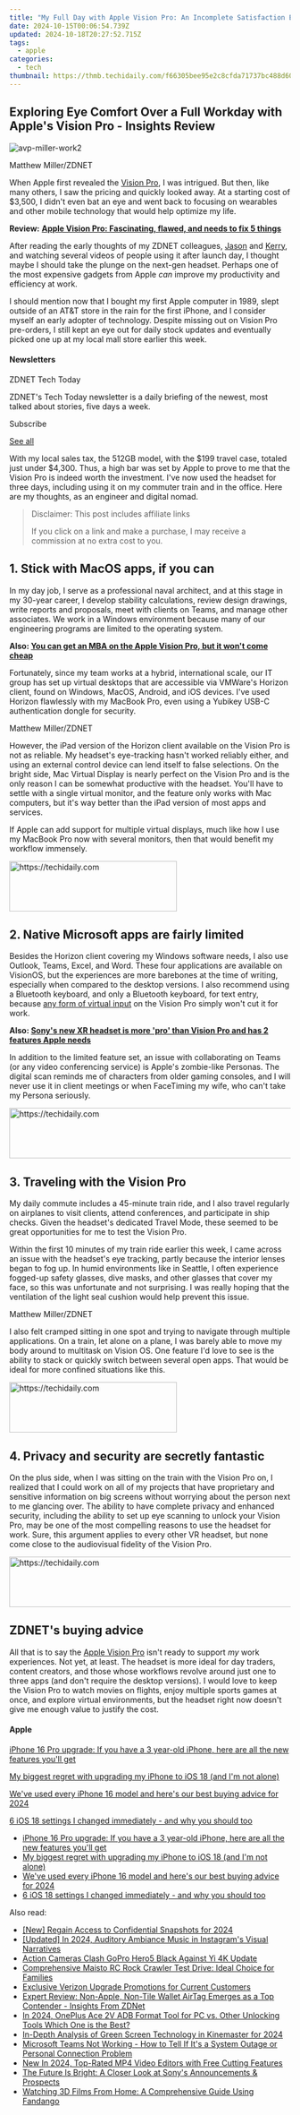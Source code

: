 ```yaml
---
title: "My Full Day with Apple Vision Pro: An Incomplete Satisfaction Experience - Insights"
date: 2024-10-15T00:06:54.739Z
updated: 2024-10-18T20:27:52.715Z
tags:
  - apple
categories:
  - tech
thumbnail: https://thmb.techidaily.com/f66305bee95e2c8cfda71737bc488d60f6c275330b2e729ec458216f465e024e.png
---
```


## Exploring Eye Comfort Over a Full Workday with Apple's Vision Pro - Insights  Review

![avp-miller-work2](https://www.zdnet.com/a/img/resize/6fc0446e197842c43dd9c8644eb9da58643f1415/2024/02/09/82048811-46dc-4fc4-ae8c-862a41044dc5/avp-miller-work2.jpg?auto=webp&width=1280)

Matthew Miller/ZDNET

When Apple first revealed the [Vision Pro](https://apple.sjv.io/c/159047/435031/7613?&sharedid=zdnet&partnerpropertyid=1980086&u=https%3A%2F%2Fwww.apple.com%2Fshop%2Fbuy-vision%2Fapple-vision-pro&subId1=zd-%5F%5FCOM%5FCLICK%5FID%5F%5F-dtp), I was intrigued. But then, like many others, I saw the pricing and quickly looked away. At a starting cost of $3,500, I didn't even bat an eye and went back to focusing on wearables and other mobile technology that would help optimize my life.

**Review:** [**Apple Vision Pro: Fascinating, flawed, and needs to fix 5 things**](https://www.zdnet.com/article/apple-vision-pro-review/)

After reading the early thoughts of my ZDNET colleagues, [Jason](https://www.zdnet.com/article/i-tried-apple-vision-pro-and-its-far-ahead-of-where-i-expected/) and [Kerry](https://www.zdnet.com/article/i-tried-apple-vision-pro-for-a-weekend-and-here-are-my-3-biggest-takeaways/), and watching several videos of people using it after launch day, I thought maybe I should take the plunge on the next-gen headset. Perhaps one of the most expensive gadgets from Apple _can_ improve my productivity and efficiency at work. 

I should mention now that I bought my first Apple computer in 1989, slept outside of an AT&T store in the rain for the first iPhone, and I consider myself an early adopter of technology. Despite missing out on Vision Pro pre-orders, I still kept an eye out for daily stock updates and eventually picked one up at my local mall store earlier this week. 

#### Newsletters

ZDNET Tech Today

ZDNET's Tech Today newsletter is a daily briefing of the newest, most talked about stories, five days a week.

 Subscribe

[See all](https://www.zdnet.com/newsletters/)

With my local sales tax, the 512GB model, with the $199 travel case, totaled just under $4,300\. Thus, a high bar was set by Apple to prove to me that the Vision Pro is indeed worth the investment. I've now used the headset for three days, including using it on my commuter train and in the office. Here are my thoughts, as an engineer and digital nomad.

>  Disclaimer: This post includes affiliate links
>
>  If you click on a link and make a purchase, I may receive a commission at no extra cost to you.
>

## 1\. Stick with MacOS apps, if you can

In my day job, I serve as a professional naval architect, and at this stage in my 30-year career, I develop stability calculations, review design drawings, write reports and proposals, meet with clients on Teams, and manage other associates. We work in a Windows environment because many of our engineering programs are limited to the operating system.

**Also: [You can get an MBA on the Apple Vision Pro, but it won't come cheap](https://www.zdnet.com/article/you-can-get-an-mba-on-the-apple-vision-pro-but-it-wont-come-cheap/)**

Fortunately, since my team works at a hybrid, international scale, our IT group has set up virtual desktops that are accessible via VMWare's Horizon client, found on Windows, MacOS, Android, and iOS devices. I've used Horizon flawlessly with my MacBook Pro, even using a Yubikey USB-C authentication dongle for security.

Matthew Miller/ZDNET

However, the iPad version of the Horizon client available on the Vision Pro is not as reliable. My headset's eye-tracking hasn't worked reliably either, and using an external control device can lend itself to false selections. On the bright side, Mac Virtual Display is nearly perfect on the Vision Pro and is the only reason I can be somewhat productive with the headset. You'll have to settle with a single virtual monitor, and the feature only works with Mac computers, but it's way better than the iPad version of most apps and services.

If Apple can add support for multiple virtual displays, much like how I use my MacBook Pro now with several monitors, then that would benefit my workflow immensely.

<!-- affiliate ads begin -->
<a href="https://aligracehair.sjv.io/c/5597632/1918698/19272" target="_top" id="1918698">
  <img src="//a.impactradius-go.com/display-ad/19272-1918698" border="0" alt="https://techidaily.com" width="300" height="90"/>
</a>
<img height="0" width="0" src="https://aligracehair.sjv.io/i/5597632/1918698/19272" style="position:absolute;visibility:hidden;" border="0" />
<!-- affiliate ads end -->

## 2\. Native Microsoft apps are fairly limited

Besides the Horizon client covering my Windows software needs, I also use Outlook, Teams, Excel, and Word. These four applications are available on VisionOS, but the experiences are more barebones at the time of writing, especially when compared to the desktop versions. I also recommend using a Bluetooth keyboard, and only a Bluetooth keyboard, for text entry, because [any form of virtual input](https://www.youtube.com/shorts/8cHSCuIAz5g) on the Vision Pro simply won't cut it for work.

**Also: [Sony's new XR headset is more 'pro' than Vision Pro and has 2 features Apple needs](https://www.zdnet.com/article/sonys-new-xr-headset-is-more-pro-than-vision-pro-and-has-2-features-apple-needs/)**

In addition to the limited feature set, an issue with collaborating on Teams (or any video conferencing service) is Apple's zombie-like Personas. The digital scan reminds me of characters from older gaming consoles, and I will never use it in client meetings or when FaceTiming my wife, who can't take my Persona seriously.

<!-- affiliate ads begin -->
<a href="https://bluettifr.pxf.io/c/5597632/2145082/17095" target="_top" id="2145082">
  <img src="//a.impactradius-go.com/display-ad/17095-2145082" border="0" alt="https://techidaily.com" width="728" height="90"/>
</a>
<img height="0" width="0" src="https://bluettifr.pxf.io/i/5597632/2145082/17095" style="position:absolute;visibility:hidden;" border="0" />
<!-- affiliate ads end -->

## 3\. Traveling with the Vision Pro

My daily commute includes a 45-minute train ride, and I also travel regularly on airplanes to visit clients, attend conferences, and participate in ship checks. Given the headset's dedicated Travel Mode, these seemed to be great opportunities for me to test the Vision Pro.

Within the first 10 minutes of my train ride earlier this week, I came across an issue with the headset's eye tracking, partly because the interior lenses began to fog up. In humid environments like in Seattle, I often experience fogged-up safety glasses, dive masks, and other glasses that cover my face, so this was unfortunate and not surprising. I was really hoping that the ventilation of the light seal cushion would help prevent this issue.

Matthew Miller/ZDNET

I also felt cramped sitting in one spot and trying to navigate through multiple applications. On a train, let alone on a plane, I was barely able to move my body around to multitask on Vision OS. One feature I'd love to see is the ability to stack or quickly switch between several open apps. That would be ideal for more confined situations like this.

<!-- affiliate ads begin -->
<a href="https://25home.pxf.io/c/5597632/2148645/16836" target="_top" id="2148645">
  <img src="//a.impactradius-go.com/display-ad/16836-2148645" border="0" alt="https://techidaily.com" width="300" height="90"/>
</a>
<img height="0" width="0" src="https://25home.pxf.io/i/5597632/2148645/16836" style="position:absolute;visibility:hidden;" border="0" />
<!-- affiliate ads end -->

## 4\. Privacy and security are secretly fantastic

On the plus side, when I was sitting on the train with the Vision Pro on, I realized that I could work on all of my projects that have proprietary and sensitive information on big screens without worrying about the person next to me glancing over. The ability to have complete privacy and enhanced security, including the ability to set up eye scanning to unlock your Vision Pro, may be one of the most compelling reasons to use the headset for work. Sure, this argument applies to every other VR headset, but none come close to the audiovisual fidelity of the Vision Pro.

<!-- affiliate ads begin -->
<a href="https://appsumo.8odi.net/c/5597632/2130891/7443" target="_top" id="2130891">
  <img src="//a.impactradius-go.com/display-ad/7443-2130891" border="0" alt="https://techidaily.com" width="728" height="90"/>
</a>
<img height="0" width="0" src="https://appsumo.8odi.net/i/5597632/2130891/7443" style="position:absolute;visibility:hidden;" border="0" />
<!-- affiliate ads end -->

## ZDNET's buying advice

All that is to say the [Apple Vision Pro](https://apple.sjv.io/c/159047/435031/7613?&sharedid=zdnet&partnerpropertyid=1980086&u=https%3A%2F%2Fwww.apple.com%2Fshop%2Fbuy-vision%2Fapple-vision-pro&subId1=zd-%5F%5FCOM%5FCLICK%5FID%5F%5F-dtp) isn't ready to support _my_ work experiences. Not yet, at least. The headset is more ideal for day traders, content creators, and those whose workflows revolve around just one to three apps (and don't require the desktop versions). I would love to keep the Vision Pro to watch movies on flights, enjoy multiple sports games at once, and explore virtual environments, but the headset right now doesn't give me enough value to justify the cost.

#### Apple

[iPhone 16 Pro upgrade: If you have a 3 year-old iPhone, here are all the new features you'll get](https://www.zdnet.com/article/iphone-16-pro-and-pro-max-hands-on/ "iPhone 16 Pro upgrade: If you have a 3 year-old iPhone, here are all the new features you'll get")

[My biggest regret with upgrading my iPhone to iOS 18 (and I'm not alone)](https://www.zdnet.com/article/my-biggest-regret-with-upgrading-my-iphone-to-ios-18-and-im-not-alone/ "My biggest regret with upgrading my iPhone to iOS 18 (and I'm not alone)")

[We've used every iPhone 16 model and here's our best buying advice for 2024](https://www.zdnet.com/article/iphone-16-pro-max-buying-advice-2024/ "We've used every iPhone 16 model and here's our best buying advice for 2024")

[6 iOS 18 settings I changed immediately - and why you should too](https://www.zdnet.com/article/6-ios-18-settings-i-changed-immediately-and-why-you-should-too/ "6 iOS 18 settings I changed immediately - and why you should too")

* [iPhone 16 Pro upgrade: If you have a 3 year-old iPhone, here are all the new features you'll get](https://www.zdnet.com/article/iphone-16-pro-and-pro-max-hands-on/ "iPhone 16 Pro upgrade: If you have a 3 year-old iPhone, here are all the new features you'll get")
* [My biggest regret with upgrading my iPhone to iOS 18 (and I'm not alone)](https://www.zdnet.com/article/my-biggest-regret-with-upgrading-my-iphone-to-ios-18-and-im-not-alone/ "My biggest regret with upgrading my iPhone to iOS 18 (and I'm not alone)")
* [We've used every iPhone 16 model and here's our best buying advice for 2024](https://www.zdnet.com/article/iphone-16-pro-max-buying-advice-2024/ "We've used every iPhone 16 model and here's our best buying advice for 2024")
* [6 iOS 18 settings I changed immediately - and why you should too](https://www.zdnet.com/article/6-ios-18-settings-i-changed-immediately-and-why-you-should-too/ "6 iOS 18 settings I changed immediately - and why you should too")

<ins class="adsbygoogle"
     style="display:block"
     data-ad-format="autorelaxed"
     data-ad-client="ca-pub-7571918770474297"
     data-ad-slot="1223367746"></ins>

<ins class="adsbygoogle"
     style="display:block"
     data-ad-client="ca-pub-7571918770474297"
     data-ad-slot="8358498916"
     data-ad-format="auto"
     data-full-width-responsive="true"></ins>

<span class="atpl-alsoreadstyle">Also read:</span>
<div><ul>
<li><a href="https://snapchat-videos.techidaily.com/new-regain-access-to-confidential-snapshots-for-2024/"><u>[New] Regain Access to Confidential Snapshots for 2024</u></a></li>
<li><a href="https://instagram-video-files.techidaily.com/updated-in-2024-auditory-ambiance-music-in-instagrams-visual-narratives/"><u>[Updated] In 2024, Auditory Ambiance Music in Instagram's Visual Narratives</u></a></li>
<li><a href="https://extra-lessons.techidaily.com/action-cameras-clash-gopro-hero5-black-against-yi-4k-update/"><u>Action Cameras Clash GoPro Hero5 Black Against Yi 4K Update</u></a></li>
<li><a href="https://buynow-info.techidaily.com/comprehensive-maisto-rc-rock-crawler-test-drive-ideal-choice-for-families/"><u>Comprehensive Maisto RC Rock Crawler Test Drive: Ideal Choice for Families</u></a></li>
<li><a href="https://tech-renaissance.techidaily.com/exclusive-verizon-upgrade-promotions-for-current-customers/"><u>Exclusive Verizon Upgrade Promotions for Current Customers</u></a></li>
<li><a href="https://tech-haven.techidaily.com/expert-review-non-apple-non-tile-wallet-airtag-emerges-as-a-top-contender-insights-from-zdnet/"><u>Expert Review: Non-Apple, Non-Tile Wallet AirTag Emerges as a Top Contender - Insights From ZDNet</u></a></li>
<li><a href="https://android-frp.techidaily.com/in-2024-oneplus-ace-2v-adb-format-tool-for-pc-vs-other-unlocking-tools-which-one-is-the-best-by-drfone-android/"><u>In 2024, OnePlus Ace 2V ADB Format Tool for PC vs. Other Unlocking Tools Which One is the Best?</u></a></li>
<li><a href="https://fox-helps.techidaily.com/in-depth-analysis-of-green-screen-technology-in-kinemaster-for-2024/"><u>In-Depth Analysis of Green Screen Technology in Kinemaster for 2024</u></a></li>
<li><a href="https://tech-renaissance.techidaily.com/microsoft-teams-not-working-how-to-tell-if-its-a-system-outage-or-personal-connection-problem/"><u>Microsoft Teams Not Working - How to Tell If It's a System Outage or Personal Connection Problem</u></a></li>
<li><a href="https://video-content-creator.techidaily.com/new-in-2024-top-rated-mp4-video-editors-with-free-cutting-features/"><u>New In 2024, Top-Rated MP4 Video Editors with Free Cutting Features</u></a></li>
<li><a href="https://tech-renaissance.techidaily.com/the-future-is-bright-a-closer-look-at-sonys-announcements-and-prospects/"><u>The Future Is Bright: A Closer Look at Sony's Announcements & Prospects</u></a></li>
<li><a href="https://tech-renaissance.techidaily.com/watching-3d-films-from-home-a-comprehensive-guide-using-fandango/"><u>Watching 3D Films From Home: A Comprehensive Guide Using Fandango</u></a></li>
</ul></div>

